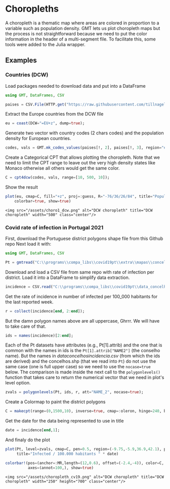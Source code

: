 # Choropleths

A choropleth is a thematic map where areas are colored in proportion to a variable such as
population density. GMT lets us plot choropleth maps but the process is not straightforward
because we need to put the color information in the header of a multi-segment file. To
facilitate this, some tools were added to the Julia wrapper.

## Examples

### Countries (DCW)

Load packages needed to download data and put into a DataFrame

```julia
using GMT, DataFrames, CSV
```

```julia
paises = CSV.File(HTTP.get("https://raw.githubusercontent.com/tillnagel/unfolding/master/data/data/countries-population-density.csv").body, delim=';') |> DataFrame;
```

Extract the Europe countries from the DCW file

```julia
eu = coast(DCW="=EU+z", dump=true);
```

Generate two vector with country codes (2 chars codes) and the population density for European countries.

```julia
codes, vals = GMT.mk_codes_values(paises[!, 2], paises[!, 3], region="eu");
```

Create a Categorical CPT that allows plotting the choropleth. Note that we need to limit the CPT range to leave out the very high density states like Monaco otherwise all others would get the same color.

```julia
C = cpt4dcw(codes, vals, range=[10, 500, 10]);
```

Show the result

```julia
plot(eu, cmap=C, fill="+z", proj=:guess, R="-76/36/26/84", title="Population density",
	colorbar=true, show=true)
```

~~~
<img src="/assets/choro1_dcw.png" alt="DCW choropleth" title="DCW choropleth" width="500" class="center"/>
~~~

### Covid rate of infection in Portugal 2021

First, download the Portuguese district polygons shape file from this Github repo Next load it with:

```julia
using GMT, DataFrames, CSV

Pt = gmtread("C:\\programs\\compa_libs\\covid19pt\\extra\\mapas\\concelhos\\concelhos.shp");
```

Download and load a CSV file from same repo with rate of infection per district. Load it into a
DataFrame to simplify data extraction.

```julia
incidence = CSV.read("C:\\programs\\compa_libs\\covid19pt\\data_concelhos_incidencia.csv", DataFrame);
```

Get the rate of incidence in number of infected per 100_000 habitants for the last reported week.

```julia
r = collect(incidence[end, 2:end]);
```

But the damn polygon names above are all uppercase, Ghrrr. We will have to take care of that.

```julia
ids = names(incidence)[2:end];
```

Each of the Pt datasets have attributes (e.g., Pt[1].attrib) and the one that is common with the names in ids is the ``Pt[1].attrib["NAME2"]`` (the conselho name). But the names in *dataconcelhosincidencia.csv* (from which the ids are derived) and the concelhos.shp (that we read into ``Pt``) do not use the same case (one is full upper case) so we need to use the ``nocase=true`` below. The comparison is made inside the next call to the ``polygonlevels()`` function that takes care to return the numerical vector that we need in plot's level option.

```julia
zvals = polygonlevels(Pt, ids, r, att="NAME_2", nocase=true);
```

Create a Colormap to paint the district polygons

```julia
C = makecpt(range=(0,1500,10), inverse=true, cmap=:oleron, hinge=240, bg=:o);
```

Get the date for the data being represented to use in title

```julia
date = incidence[end,1];
```

And finaly do the plot

```julia
plot(Pt, level=zvals, cmap=C, pen=0.5, region=(-9.75,-5.9,36.9,42.1), proj=:Mercator,
     title="Infected / 100.000 habitants " * date)

colorbar!(pos=(anchor=:MR,length=(12,0.6), offset=(-2.4,-4)), color=C,
          axes=(annot=100,), show=true)
```

~~~
<img src="/assets/choropleth_cv19.png" alt="DCW choropleth" title="DCW choropleth" width="250" height="700" class="center"/>
~~~